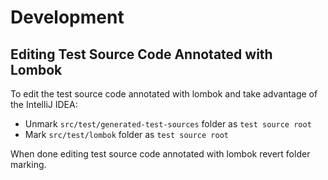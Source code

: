 # Development

## Editing Test Source Code Annotated with Lombok
To edit the test source code annotated with lombok and take advantage of
the IntelliJ IDEA:
* Unmark `src/test/generated-test-sources` folder as `test source root`
* Mark `src/test/lombok` folder as `test source root`

When done editing test source code annotated with lombok revert folder marking.
